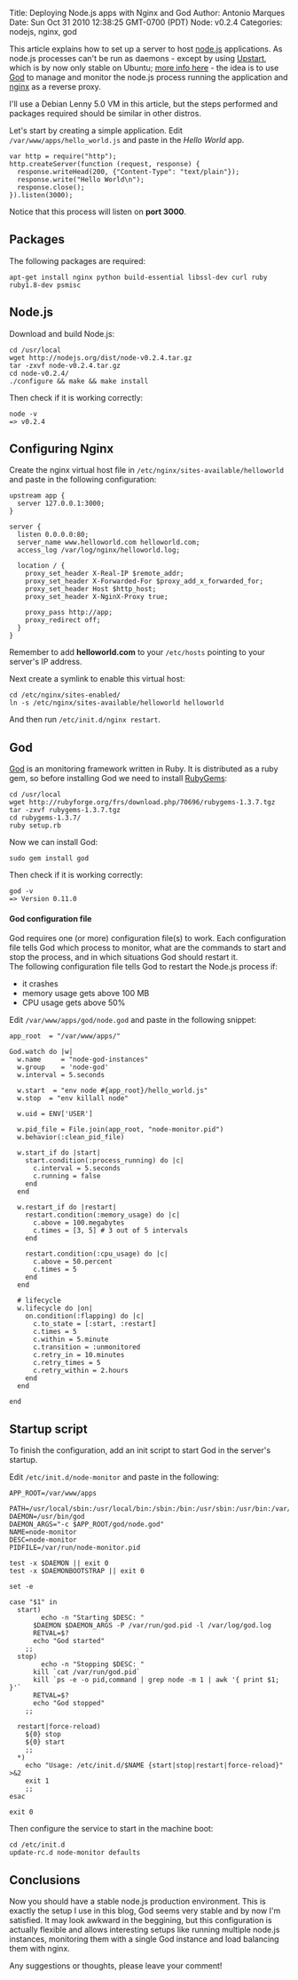 Title: Deploying Node.js apps with Nginx and God
Author: Antonio Marques
Date: Sun Oct 31 2010 12:38:25 GMT-0700 (PDT)
Node: v0.2.4
Categories: nodejs, nginx, god

This article explains how to set up a server to host [node.js][] applications. As node.js processes can't be run as daemons - except by using [Upstart][], which is by now only stable on Ubuntu; [more info here][] - the idea is to use [God][] to manage and monitor the node.js process running the application and [nginx][] as a reverse proxy.  

I'll use a Debian Lenny 5.0 VM in this article, but the steps performed and packages required should be similar in other distros.

Let's start by creating a simple application. Edit `/var/www/apps/hello_world.js` and paste in the _Hello World_ app.

    var http = require("http");
    http.createServer(function (request, response) {
      response.writeHead(200, {"Content-Type": "text/plain"});
      response.write("Hello World\n");
      response.close();
    }).listen(3000);

Notice that this process will listen on __port 3000__.

## Packages

The following packages are required: 

    apt-get install nginx python build-essential libssl-dev curl ruby ruby1.8-dev psmisc


## Node.js

Download and build Node.js:

    cd /usr/local
    wget http://nodejs.org/dist/node-v0.2.4.tar.gz
    tar -zxvf node-v0.2.4.tar.gz
    cd node-v0.2.4/
    ./configure && make && make install
    
Then check if it is working correctly:

    node -v
    => v0.2.4

## Configuring Nginx

Create the nginx virtual host file in `/etc/nginx/sites-available/helloworld` and paste in the following configuration:

    upstream app {
      server 127.0.0.1:3000;
    }

    server {
      listen 0.0.0.0:80;
      server_name www.helloworld.com helloworld.com;
      access_log /var/log/nginx/helloworld.log;

      location / {
        proxy_set_header X-Real-IP $remote_addr;
        proxy_set_header X-Forwarded-For $proxy_add_x_forwarded_for;
        proxy_set_header Host $http_host;
        proxy_set_header X-NginX-Proxy true;

        proxy_pass http://app;
        proxy_redirect off;
      }
    }

Remember to add __helloworld.com__ to your `/etc/hosts` pointing to your server's IP address.

Next create a symlink to enable this virtual host:

    cd /etc/nginx/sites-enabled/
    ln -s /etc/nginx/sites-available/helloworld helloworld
    
And then run `/etc/init.d/nginx restart`. 


## God

[God][] is an monitoring framework written in Ruby. It is distributed as a ruby gem, so before installing God we need to install [RubyGems][]:

    cd /usr/local
    wget http://rubyforge.org/frs/download.php/70696/rubygems-1.3.7.tgz
    tar -zxvf rubygems-1.3.7.tgz
    cd rubygems-1.3.7/
    ruby setup.rb 

Now we can install God:

    sudo gem install god
        
Then check if it is working correctly:

    god -v
    => Version 0.11.0    
    
#### God configuration file

God requires one (or more) configuration file(s) to work. Each configuration file tells God which process to monitor, what are the commands to start and stop the process, and in which situations God should restart it.  
The following configuration file tells God to restart the Node.js process if:

  - it crashes
  - memory usage gets above 100 MB
  - CPU usage gets above 50%  
  
Edit `/var/www/apps/god/node.god` and paste in the following snippet:

    app_root  = "/var/www/apps/"

    God.watch do |w|
      w.name     = "node-god-instances"
      w.group    = 'node-god'
      w.interval = 5.seconds
  
      w.start  = "env node #{app_root}/hello_world.js"
      w.stop  = "env killall node"
  
      w.uid = ENV['USER']
  
      w.pid_file = File.join(app_root, "node-monitor.pid")
      w.behavior(:clean_pid_file)
  
      w.start_if do |start|
        start.condition(:process_running) do |c|
          c.interval = 5.seconds
          c.running = false
        end
      end
  
      w.restart_if do |restart|
        restart.condition(:memory_usage) do |c|
          c.above = 100.megabytes
          c.times = [3, 5] # 3 out of 5 intervals
        end
  
        restart.condition(:cpu_usage) do |c|
          c.above = 50.percent
          c.times = 5
        end
      end
  
      # lifecycle
      w.lifecycle do |on|
        on.condition(:flapping) do |c|
          c.to_state = [:start, :restart]
          c.times = 5
          c.within = 5.minute
          c.transition = :unmonitored
          c.retry_in = 10.minutes
          c.retry_times = 5
          c.retry_within = 2.hours
        end
      end

    end

## Startup script
  
To finish the configuration, add an init script to start God in the server's startup.    

Edit `/etc/init.d/node-monitor` and paste in the following:

    APP_ROOT=/var/www/apps

    PATH=/usr/local/sbin:/usr/local/bin:/sbin:/bin:/usr/sbin:/usr/bin:/var/lib/gems/1.8/bin
    DAEMON=/usr/bin/god
    DAEMON_ARGS="-c $APP_ROOT/god/node.god"
    NAME=node-monitor
    DESC=node-monitor
    PIDFILE=/var/run/node-monitor.pid

    test -x $DAEMON || exit 0
    test -x $DAEMONBOOTSTRAP || exit 0

    set -e

    case "$1" in
      start)
    		echo -n "Starting $DESC: "
    	  $DAEMON $DAEMON_ARGS -P /var/run/god.pid -l /var/log/god.log
    	  RETVAL=$?
    	  echo "God started"
    	;;
      stop)
    		echo -n "Stopping $DESC: "
    	  kill `cat /var/run/god.pid`
    	  kill `ps -e -o pid,command | grep node -m 1 | awk '{ print $1; }'`
    	  RETVAL=$?
    	  echo "God stopped"
    	;;

      restart|force-reload)
    	${0} stop
    	${0} start
    	;;
      *)
    	echo "Usage: /etc/init.d/$NAME {start|stop|restart|force-reload}" >&2
    	exit 1
    	;;
    esac

    exit 0
    
Then configure the service to start in the machine boot:    
    
    cd /etc/init.d
    update-rc.d node-monitor defaults    
    

## Conclusions

Now you should have a stable node.js production environment. This is exactly the setup I use in this blog, God seems very stable and by now I'm satisfied. It may look awkward in the beggining, but this configuration is actually flexible and allows interesting setups like running multiple node.js instances, monitoring them with a single God instance and load balancing them with nginx.  

Any suggestions or thoughts, please leave your comment!

[node.js]: http://nodejs.org/
[nginx]: http://nginx.org/
[God]: http://god.rubyforge.org/
[Upstart]: http://upstart.ubuntu.com/
[more info here]: http://howtonode.org/deploying-node-upstart-monit
[RubyGems]: https://rubygems.org/